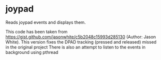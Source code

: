 # joypad
Reads joypad events and displays them.

This code has been taken from  https://gist.github.com/jasonwhite/c5b2048c15993d285130 (Author: Jason White).
This version fixes the DPAD tracking (pressed and released) missed in the original project
There is also an attempt to listen to the events in background using pthread 
